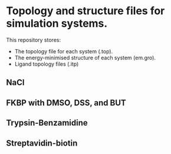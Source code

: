 # Topology and structure files for simulation systems.

This repository stores: 
- The topology file for each system (.top). 
- The energy-minimised structure of each system (em.gro).
- Ligand topology files (.itp)

## NaCl

## FKBP with DMSO, DSS, and BUT

## Trypsin-Benzamidine

## Streptavidin-biotin

